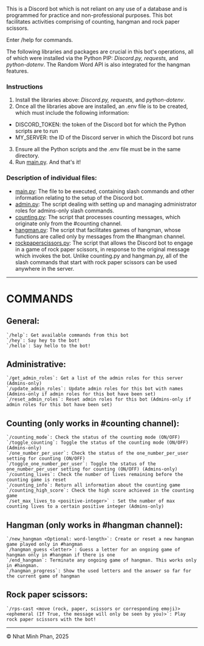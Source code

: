 This is a Discord bot which is not reliant on any use of a database and is programmed for practice and non-professional purposes.
This bot facilitates activities comprising of counting, hangman and rock paper scissors.

Enter /help for commands.

The following libraries and packages are crucial in this bot's operations, all of which were installed via the Python PIP:
_Discord.py, requests,_ and _python-dotenv_. The Random Word API is also integrated for the hangman features.

### Instructions
1. Install the libraries above: _Discord.py, requests,_ and _python-dotenv_.
2. Once all the libraries above are installed, an .env file is to be created, which must include the following information:
- DISCORD_TOKEN: the token of the Discord bot for which the Python scripts are to run
- MY_SERVER: the ID of the Discord server in which the Discord bot runs
3. Ensure all the Python scripts and the .env file must be in the same directory.
4. Run [main.py](https://github.com/NhatMinhPhan/Discord_Bot_for_Recreation/blob/db637f08f70c37aaed770f3d2eb3de232d29d254/main.py). And that's it!

### Description of individual files:
- [main.py](https://github.com/NhatMinhPhan/Discord_Bot_for_Recreation/blob/db637f08f70c37aaed770f3d2eb3de232d29d254/main.py): The file to be executed, containing slash commands and other information relating to the setup of the Discord bot.
- [admin.py](https://github.com/NhatMinhPhan/Discord_Bot_for_Recreation/blob/db637f08f70c37aaed770f3d2eb3de232d29d254/admin.py): The script dealing with setting up and managing administrator roles for admins-only slash commands.
- [counting.py](https://github.com/NhatMinhPhan/Discord_Bot_for_Recreation/blob/db637f08f70c37aaed770f3d2eb3de232d29d254/counting.py): The script that processes counting messages, which originate only from the #counting channel.
- [hangman.py](https://github.com/NhatMinhPhan/Discord_Bot_for_Recreation/blob/db637f08f70c37aaed770f3d2eb3de232d29d254/hangman.py): The script that facilitates games of hangman, whose functions are called only by messages from the #hangman channel.
- [rockpaperscissors.py](https://github.com/NhatMinhPhan/Discord_Bot_for_Recreation/blob/db637f08f70c37aaed770f3d2eb3de232d29d254/rockpaperscissors.py): The script that allows the Discord bot to engage in a game of rock paper scissors, in response to the original message which invokes the bot. Unlike counting.py and hangman.py, all of the slash commands that start with rock paper scissors can be used anywhere in the server.

__________________________________________________________________________________________
# COMMANDS
## General:
    `/help`: Get available commands from this bot
    `/hey`: Say hey to the bot!
    `/hello`: Say hello to the bot!
    
## Administrative:
    `/get_admin_roles`: Get a list of the admin roles for this server (Admins-only)
    `/update_admin_roles`: Update admin roles for this bot with names (Admins-only if admin roles for this bot have been set)
    `/reset_admin_roles`: Reset admin roles for this bot (Admins-only if admin roles for this bot have been set)
    
## Counting (only works in #counting channel):
    `/counting_mode`: Check the status of the counting mode (ON/OFF)
    `/toggle_counting`: Toggle the status of the counting mode (ON/OFF) (Admins-only)
    `/one_number_per_user`: Check the status of the one_number_per_user setting for counting (ON/OFF)
    `/toggle_one_number_per_user`: Toggle the status of the one_number_per_user setting for counting (ON/OFF) (Admins-only)
    `/counting_lives`: Check the number of lives remaining before the counting game is reset
    `/counting_info`: Return all information about the counting game
    `/counting_high_score`: Check the high score achieved in the counting game
    `/set_max_lives_to <positive-integer>` : Set the number of max counting lives to a certain positive integer (Admins-only)
    
## Hangman (only works in #hangman channel):
    `/new_hangman <Optional: word-length>`: Create or reset a new hangman game played only in #hangman
    `/hangman_guess <letter>`: Guess a letter for an ongoing game of hangman only in #hangman if there is one
    `/end_hangman`: Terminate any ongoing game of hangman. This works only in #hangman.
    `/hangman_progress`: Show the used letters and the answer so far for the current game of hangman
    
## Rock paper scissors:
    `/rps-cast <move (rock, paper, scissors or corresponding emoji)> <ephemeral (If True, the message will only be seen by you)>`: Play rock paper scissors with the bot!
__________________________________________________________________________________________
© Nhat Minh Phan, 2025
